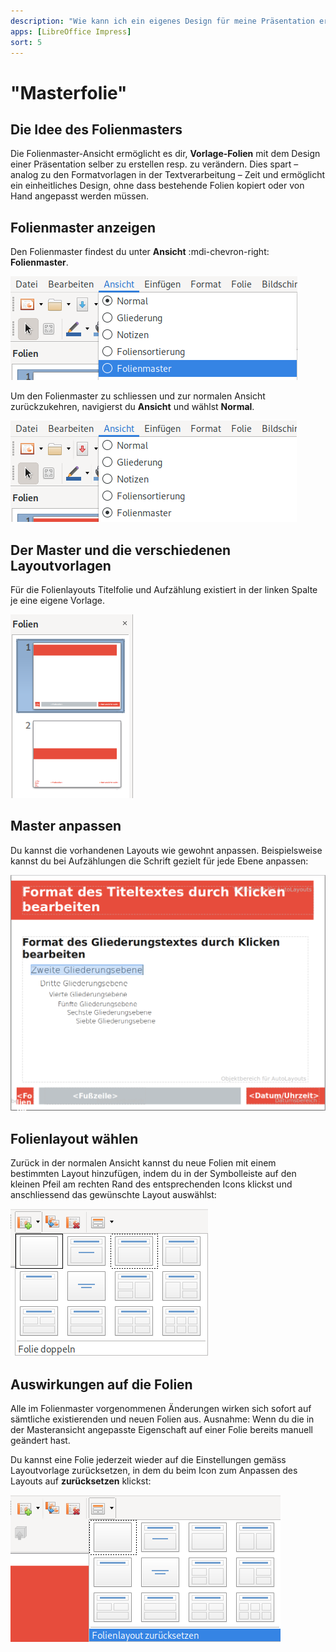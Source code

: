 ```yaml
---
description: "Wie kann ich ein eigenes Design für meine Präsentation erstellen?"
apps: [LibreOffice Impress]
sort: 5
---
```


# "Masterfolie"



## Die Idee des Folienmasters
Die Folienmaster-Ansicht ermöglicht es dir, **Vorlage-Folien** mit dem Design einer Präsentation selber zu erstellen resp. zu verändern. Dies spart – analog zu den Formatvorlagen in der Textverarbeitung – Zeit und ermöglicht ein einheitliches Design, ohne dass bestehende Folien kopiert oder von Hand angepasst werden müssen.


## Folienmaster anzeigen
Den Folienmaster findest du unter __Ansicht__ :mdi-chevron-right: __Folienmaster__.

![](./images/folienmaster-anzeigen.lo.png)

Um den Folienmaster zu schliessen und zur normalen Ansicht zurückzukehren, navigierst du __Ansicht__ und wählst __Normal__.

![](./images/folienmaster-schliessen.lo.png)


## Der Master und die verschiedenen Layoutvorlagen
Für die Folienlayouts Titelfolie und Aufzählung existiert in der linken Spalte je eine eigene Vorlage.

![](./images/verschiedene-layoutvorlagen.lo.png)


## Master anpassen
Du kannst die vorhandenen Layouts wie gewohnt anpassen. Beispielsweise kannst du bei Aufzählungen die Schrift gezielt für jede Ebene anpassen:

![](./images/master-anpassen.lo.png)


## Folienlayout wählen
Zurück in der normalen Ansicht kannst du neue Folien mit einem bestimmten Layout hinzufügen, indem du in der Symbolleiste auf den kleinen Pfeil am rechten Rand des entsprechenden Icons klickst und anschliessend das gewünschte Layout auswählst:

![](./images/layout-waehlen.lo.png)


## Auswirkungen auf die Folien
Alle im Folienmaster vorgenommenen Änderungen wirken sich sofort auf sämtliche existierenden und neuen Folien aus. Ausnahme: Wenn du die in der Masteransicht angepasste Eigenschaft auf einer Folie bereits manuell geändert hast.

Du kannst eine Folie jederzeit wieder auf die Einstellungen gemäss Layoutvorlage zurücksetzen, in dem du beim Icon zum Anpassen des Layouts auf __zurücksetzen__ klickst:

![](./images/layout-zuruecksetzen.lo.png)

